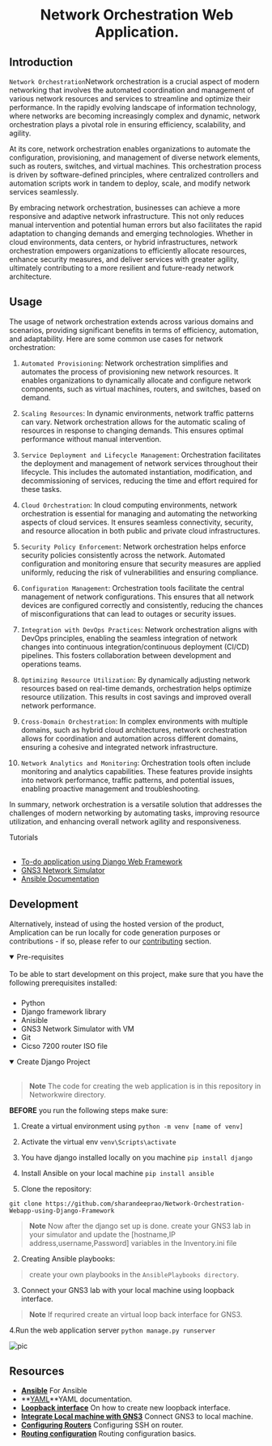<h1 align="center">
   Network Orchestration Web Application.
</h1>


 


## Introduction

`Network Orchestration`Network orchestration is a crucial aspect of modern networking that involves the automated coordination and management of various network resources and services to streamline and optimize their performance. In the rapidly evolving landscape of information technology, where networks are becoming increasingly complex and dynamic, network orchestration plays a pivotal role in ensuring efficiency, scalability, and agility.

At its core, network orchestration enables organizations to automate the configuration, provisioning, and management of diverse network elements, such as routers, switches, and virtual machines. This orchestration process is driven by software-defined principles, where centralized controllers and automation scripts work in tandem to deploy, scale, and modify network services seamlessly.

By embracing network orchestration, businesses can achieve a more responsive and adaptive network infrastructure. This not only reduces manual intervention and potential human errors but also facilitates the rapid adaptation to changing demands and emerging technologies. Whether in cloud environments, data centers, or hybrid infrastructures, network orchestration empowers organizations to efficiently allocate resources, enhance security measures, and deliver services with greater agility, ultimately contributing to a more resilient and future-ready network architecture.


## Usage 

The usage of network orchestration extends across various domains and scenarios, providing significant benefits in terms of efficiency, automation, and adaptability. Here are some common use cases for network orchestration:

1. `Automated Provisioning`:
Network orchestration simplifies and automates the process of provisioning new network resources. It enables organizations to dynamically allocate and configure network components, such as virtual machines, routers, and switches, based on demand.

2. `Scaling Resources`:
In dynamic environments, network traffic patterns can vary. Network orchestration allows for the automatic scaling of resources in response to changing demands. This ensures optimal performance without manual intervention.

3. `Service Deployment and Lifecycle Management`:
Orchestration facilitates the deployment and management of network services throughout their lifecycle. This includes the automated instantiation, modification, and decommissioning of services, reducing the time and effort required for these tasks.

4. `Cloud Orchestration`:
In cloud computing environments, network orchestration is essential for managing and automating the networking aspects of cloud services. It ensures seamless connectivity, security, and resource allocation in both public and private cloud infrastructures.

5. `Security Policy Enforcement`:
Network orchestration helps enforce security policies consistently across the network. Automated configuration and monitoring ensure that security measures are applied uniformly, reducing the risk of vulnerabilities and ensuring compliance.

6. `Configuration Management`:
Orchestration tools facilitate the central management of network configurations. This ensures that all network devices are configured correctly and consistently, reducing the chances of misconfigurations that can lead to outages or security issues.

7. `Integration with DevOps Practices`:
Network orchestration aligns with DevOps principles, enabling the seamless integration of network changes into continuous integration/continuous deployment (CI/CD) pipelines. This fosters collaboration between development and operations teams.

8. `Optimizing Resource Utilization`:
By dynamically adjusting network resources based on real-time demands, orchestration helps optimize resource utilization. This results in cost savings and improved overall network performance.

9. `Cross-Domain Orchestration`:
In complex environments with multiple domains, such as hybrid cloud architectures, network orchestration allows for coordination and automation across different domains, ensuring a cohesive and integrated network infrastructure.

10. `Network Analytics and Monitoring`:
Orchestration tools often include monitoring and analytics capabilities. These features provide insights into network performance, traffic patterns, and potential issues, enabling proactive management and troubleshooting.

In summary, network orchestration is a versatile solution that addresses the challenges of modern networking by automating tasks, improving resource utilization, and enhancing overall network agility and responsiveness.
<summary>
  Tutorials
</summary> <br />

- [To-do application using Django Web Framework](https://docs.djangoproject.com/en/5.0/)
- [GNS3 Network Simulator](https://docs.gns3.com/docs/)
- [Ansible Documentation](https://docs.ansible.com/ansible/latest/getting_started/index.html)
</details>

## Development

Alternatively, instead of using the hosted version of the product, Amplication can be run locally for code generation purposes or contributions - if so, please refer to our [contributing](#contributing_anchor) section.

<details open>
<summary>
Pre-requisites
</summary> <br />
To be able to start development on this project, make sure that you have the following prerequisites installed:

###

- Python
- Django framework library
- Anisible
- GNS3 Network Simulator with VM
- Git
- Cicso 7200 router ISO file
</details>

<details open>
<summary>
Create Django Project 
</summary> <br />

> **Note**
> The code for creating the web application is in this repository in Networkwire directory.


**BEFORE** you run the following steps make sure:
1. Create a virtual environment using ```python -m venv [name of venv]```
2. Activate the virtual env ```venv\Scripts\activate```
3. You have django installed locally on you machine ```pip install django```
4. Install Ansible on your local machine ```pip install ansible```
   


1. Clone the repository:
```shell
git clone https://github.com/sharandeeprao/Network-Orchestration-Webapp-using-Django-Framework 
```
> **Note**
> Now after the django set up is done. create your GNS3 lab in your simulator and update the [hostname,IP address,username,Password] variables in the Inventory.ini file
2. Creating Ansible playbooks:
> create your own playbooks in the `AnsiblePlaybooks directory`.

3. Connect your GNS3 lab with your local machine using loopback interface.
> **Note**
> If requrired create an virtual loop back interface for GNS3.


4.Run the web application server
```python manage.py runserver```



![pic](https://github.com/sharandeeprao/Network-Orchestration-Webapp-using-Django-Framework/assets/68371496/d2888a16-0853-4952-99fa-7426d416e661)

## Resources

- **[Ansible](https://docs.ansible.com/ansible/latest/getting_started/index.html)** For Ansible 
- **[YAML](https://yaml.org/spec/1.2.2/)**YAML documentation.
- **[Loopback interface](https://stackoverflow.com/questions/47854/how-do-you-create-a-virtual-network-interface-on-windows)** On how to create new loopback interface.
- **[Integrate Local machine with GNS3](https://www.sysnettechsolutions.com/en/configure-loopback-adapter-in-gns3/#:~:text=Creating%20a%20Loopback%20Adapter%20on%20Windows%20PC%20and,7%20...%208%20Step%208%20...%20More%20items)** Connect GNS3 to local machine.
- **[Configuring Routers](https://www.technig.com/configure-ssh-on-cisco-router/#:~:text=Configure%20SSH%20on%20Cisco%20Router%201%20Enable%20SSH,%28DNS%29.%206%20Add%20Username%20and%20Password.%20See%20More.)** Configuring SSH on router.
- **[Routing configuration](https://www.bing.com/ck/a?!&&p=8d0042dfae037d2bJmltdHM9MTcwNTg4MTYwMCZpZ3VpZD0xMTAxM2M5NS1jZTFiLTYwZWYtMWQwZC0yODlhY2ZlYTYxYTYmaW5zaWQ9NTE3Mw&ptn=3&ver=2&hsh=3&fclid=11013c95-ce1b-60ef-1d0d-289acfea61a6&u=a1L3ZpZGVvcy9zZWFyY2g_cT1yb3V0aW5nK2NvbmZpZ3VyYXRpb24rY29tbWFuZHMmcXB2dD1yb3V0aW5nK2NvbmZpZ3VyYXRpb24rY29tbWFuZHMmRk9STT1WRFJF&ntb=1)** Routing configuration basics.


